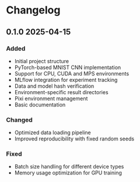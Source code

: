 # Changelog

## 0.1.0 2025-04-15

### Added
- Initial project structure
- PyTorch-based MNIST CNN implementation
- Support for CPU, CUDA and MPS environments
- MLflow integration for experiment tracking
- Data and model hash verification
- Environment-specific result directories
- Pixi environment management
- Basic documentation

### Changed
- Optimized data loading pipeline
- Improved reproducibility with fixed random seeds

### Fixed
- Batch size handling for different device types
- Memory usage optimization for GPU training 